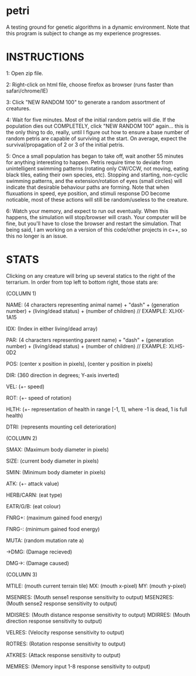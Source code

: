 # petri
A testing ground for genetic algorithms in a dynamic environment. Note that this program is subject to change as my experience progresses.

# INSTRUCTIONS

1: Open zip file.

2: Right-click on html file, choose firefox as browser (runs faster than safari/chrome/IE)

3: Click "NEW RANDOM 100" to generate a random assortment of creatures.

4: Wait for five minutes. Most of the initial random petris will die. If the population dies out COMPLETELY, click "NEW RANDOM 100" again... this is the only thing to do, really, until I figure out how to ensure a base number of random petris are capable of surviving at the start. On average, expect the survival/propagation of 2 or 3 of the initial petris. 

5: Once a small population has began to take off, wait another 55 minutes for anything interesting to happen.  Petris require time to deviate from unintelligent swimming patterns (rotating only CW/CCW, not moving, eating black tiles, eating their own species, etc). Stopping and starting, non-cyclic swimming patterns, and the extension/rotation of eyes (small circles) will indicate that desirable behaviour paths are forming. Note that when fluxuations in speed, eye position, and stimuli response DO become noticable, most of these actions will still be random/useless to the creature. 

6: Watch your memory, and expect to run out eventually. When this happens, the simulation will stop/browser will crash. Your computer will be fine, but you'll have to close the browser and restart the simulation. That being said, I am working on a version of this code/other projects in c++, so this no longer is an issue. 

# STATS
Clicking on any creature will bring up several statics to the right of the terrarium. In order from top left to bottom right, those stats are:

(COLUMN 1)

NAME: (4 characters representing animal name) + "dash" + (generation number) + (living/dead status) + (number of children) // EXAMPLE: XLHX-1A15

IDX: (Index in either living/dead array)

PAR: (4 characters representing parent name) + "dash" + (generation number) + (living/dead status) + (number of children) // EXAMPLE: XLHS-0D2

POS: (center x position in pixels), (center y position in pixels)

DIR: (360 direction in degrees; Y-axis inverted)

VEL: (+- speed)

ROT: (+- speed of rotation)

HLTH: (+- representation of health in range [-1, 1], where -1 is dead, 1 is full health)

DTRI: (represents mounting cell deterioration)

(COLUMN 2)

SMAX: (Maximum body diameter in pixels)

SIZE: (current body diameter in pixels)

SMIN: (Minimum body diameter in pixels)

ATK: (+- attack value)

HERB/CARN: (eat type)

EATR/G/B: (eat colour)

FNRG+: (maximum gained food energy)

FNRG-: (minimum gained food energy)

MUTA: (random mutation rate a)

->DMG: (Damage recieved)

DMG->: (Damage caused)

(COLUMN 3)

MTILE: (mouth current terrain tile) MX: (mouth x-pixel) MY: (mouth y-pixel)

MSENRES: (Mouth sense1 response sensitivity to output) MSEN2RES: (Mouth sense2 response sensitivity to output)

MDISRES: (Mouth distance response sensitivity to output) MDIRRES: (Mouth direction response sensitivity to output)

VELRES: (Velocity response sensitivity to output)

ROTRES: (Rotation response sensitivity to output)

ATKRES: (Attack response sensitivity to output)

MEMRES: (Memory input 1-8 response sensitivity to output)
